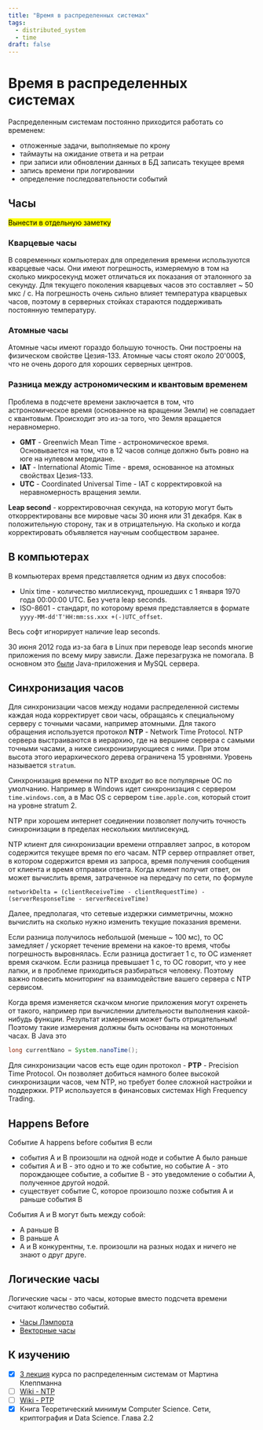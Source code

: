 ```yaml
---
title: "Время в распределенных системах"
tags: 
  - distributed_system
  - time
draft: false
---
```


# Время в распределенных системах

Распределенным системам постоянно приходится работать со временем:
- отложенные задачи, выполняемые по крону
- таймауты на ожидание ответа и на ретраи
- при записи или обновлении данных в БД записать текущее время
- запись времени при логировании
- определение последовательности событий


## Часы

<mark>Вынести в отдельную заметку</mark>

### Кварцевые часы
В современных компьютерах для определения времени используются кварцевые часы.
Они имеют погрешность, измеряемую в том на сколько микросекунд может отличаться их показания от эталонного за секунду.
Для текущего поколения кварцевых часов это составляет ~ 50 мкс / с.
На погрешность очень сильно влияет температура кварцевых часов, поэтому в серверных стойках стараются поддерживать постоянную температуру.

### Атомные часы
Атомные часы имеют гораздо большую точность.
Они построены на физическом свойстве Цезия-133.
Атомные часы стоят около 20'000$, что не очень дорого для хороших серверных центров.

### Разница между астрономическим и квантовым временем
Проблема в подсчете времени заключается в том, что астрономическое время (основанное на вращении Земли) не совпадает с квантовым.
Происходит это из-за того, что Земля вращается неравномерно.

- **GMT** - Greenwich Mean Time - астрономическое время. Основывается на том, что в 12 часов солнце должно быть ровно на юге на нулевом мередиане.
- **IAT** - International Atomic Time - время, основанное на атомных свойствах Цезия-133.
- **UTC** - Coordinated Universal Time - IAT с корректировкой на неравномерность вращения земли.

**Leap second** - корректировочная секунда, на которую могут быть откорректированы все мировые часы 30 июня или 31 декабря. 
Как в положительную сторону, так и в отрицательную.
На сколько и когда корректировать объявляется научным сообществом заранее.

## В компьютерах
В компьютерах время представляется одним из двух способов:
- Unix time - количество миллисекунд, прошедших с 1 января 1970 года 00:00:00 UTC. Без учета leap seconds.
- ISO-8601 - стандарт, по которому время представляется в формате `yyyy-MM-dd'T'HH:mm:ss.xxx +(-)UTC_offset`.

Весь софт игнорирует наличие leap seconds.

30 июня 2012 года из-за бага в Linux при переводе leap seconds многие приложения по всему миру зависли.
Даже перезагрузка не помогала.
В основном это [были](https://habr.com/ru/post/146863/) Java-приложения и MySQL сервера.

## Синхронизация часов
Для синхронизации часов между нодами распределенной системы каждая нода корректирует свои часы, обращаясь к специальному серверу с точными часами, например атомными.
Для такого обращения используется протокол **NTP** - Network Time Protocol.
NTP сервера выстраиваются в иерархию, где на вершине сервера с самыми точными часами, а ниже синхронизирующиеся с ними. 
При этом высота этого иерархического дерева ограничена 15 уровнями.
Уровень называется `stratum`.

Синхронизация времени по NTP входит во все популярные ОС по умолчанию. 
Например в Windows идет синхронизация с сервером `time.windows.com`, а в Mac OS с сервером `time.apple.com`, который стоит на уровне stratum 2.

NTP при хорошем интернет соединении позволяет получить точность синхронизации в пределах нескольких миллисекунд.

NTP клиент для синхронизации времени отправляет запрос, в котором содержится текущее время по его часам. 
NTP сервер отправляет ответ, в котором содержится время из запроса, время получения сообщения от клиента и время отправки ответа.
Когда клиент получит ответ, он может вычислить время, затраченное на передачу по сети, по формуле
```
networkDelta = (clientReceiveTime - clientRequestTime) - (serverResponseTime - serverReceiveTime)
```
Далее, предполагая, что сетевые издержки симметричны, можно вычислить на сколько нужно изменить текущие показания времени.

Если разница получилось небольшой (меньше ~ 100 мс), то ОС замедляет / ускоряет течение времени на какое-то время, чтобы погрешность выровнялась.
Если разница достигает 1 с, то ОС изменяет время скачком.
Если разница превышает 1 с, то ОС говорит, что у нее лапки, и в проблеме приходиться разбираться человеку.
Поэтому важно повесить мониторинг на взаимодействие вашего сервера с NTP сервисом.

Когда время изменяется скачком многие приложения могут охренеть от такого, например при вычислении длительности выполнения какой-нибудь функции.
Результат измерения может быть отрицательным!
Поэтому такие измерения должны быть основаны на монотонных часах.
В Java это
```java
long currentNano = System.nanoTime();
```

Для синхронизации часов есть еще один протокол - __PTP__ - Precision Time Protocol.
Он позволяет добиться намного более высокой синхронизации часов, чем NTP, но требует более сложной настройки и поддержки.
PTP используется в финансовых системах High Frequency Trading.


## Happens Before
Событие A happens before события B если
- события A и B произошли на одной ноде и событие A было раньше
- события A и B - это одно и то же событие, но событие A - это порождающее событие, а событие B - это уведомление о событии A, полученное другой нодой.
- существует событие C, которое произошло позже события A и раньше события B

События A и B могут быть между собой:
- A раньше B
- B раньше A
- A и B конкурентны, т.е. произошли на разных нодах и ничего не знают о друг друге.


## Логические часы
Логические часы - это часы, которые вместо подсчета времени считают количество событий.

- [Часы Лэмпорта](../algorithms/lamport_clock.md)
- [Векторные часы](../algorithms/vector_clock.md)

## К изучению

- [X] [3 лекция](https://www.youtube.com/watch?v=FQ_2N3AQu0M&list=PLeKd45zvjcDFUEv_ohr_HdUFe97RItdiB&index=8&ab_channel=MartinKleppmann) курса по распределенным системам от Мартина Клеппманна
- [ ] [Wiki - NTP](https://en.wikipedia.org/wiki/Network_Time_Protocol)
- [ ] [Wiki - PTP](https://en.wikipedia.org/wiki/Precision_Time_Protocol)
- [X] Книга Теоретический минимум Computer Science. Сети, криптография и Data Science. Глава 2.2